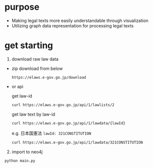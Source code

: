 # purpose
- Making legal texts more easily understandable through visualization
- Utilizing graph data representation for processing legal texts

# get starting
1. download raw law data
  - zip
    download from below
    ```
    https://elaws.e-gov.go.jp/download
    ```
  - or api
    
    get law-id
    ```sh
    curl https://elaws.e-gov.go.jp/api/1/lawlists/2
    ```
    
    get law text by law-id
    ```sh
    curl https://elaws.e-gov.go.jp/api/1/lawdata/{lawId}
    ```
    e.g. 日本国憲法 `lawId: 321CONSTITUTION`
    ```sh
    curl https://elaws.e-gov.go.jp/api/1/lawdata/321CONSTITUTION
    ```
 
2. import to neo4j
```
python main.py
```
